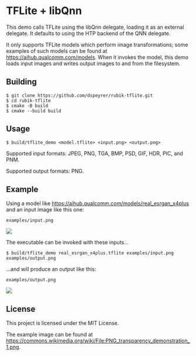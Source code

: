 # TFLite + libQnn

This demo calls TFLite using the libQnn delegate, loading it as an external delegate. It defaults to using the HTP backend of the QNN delegate.

It only supports TFLite models which perform image transformations; some examples of such models can be found at https://aihub.qualcomm.com/models. When it invokes the model, this demo loads input images and writes output images to and from the filesystem.

## Building

```shell
$ git clone https://github.com/dspeyrer/rubik-tflite.git
$ cd rubik-tflite
$ cmake -B build
$ cmake --build build
```

## Usage

```shell
$ build/tflite_demo <model.tflite> <input.png> <output.png>
```

Supported input formats: JPEG, PNG, TGA, BMP, PSD, GIF, HDR, PIC, and PNM.

Supported output formats: PNG.

## Example

Using a model like https://aihub.qualcomm.com/models/real_esrgan_x4plus and an input image like this one:

`examples/input.png`

![](examples/input.png)

The executable can be invoked with these inputs...

```
$ build/tflite_demo real_esrgan_x4plus.tflite examples/input.png examples/output.png
```

...and will produce an output like this:

`examples/output.png`

![](examples/output.png)

## License

This project is licensed under the MIT License.

The example image can be found at https://commons.wikimedia.org/wiki/File:PNG_transparency_demonstration_1.png.
